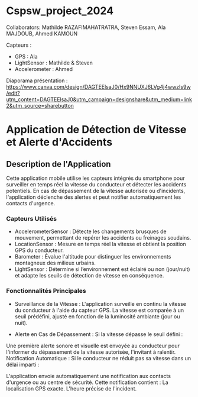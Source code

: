 # Cspsw_project_2024

Collaborators: Mathilde RAZAFIMAHATRATRA, Steven Essam, Ala MAJDOUB, Ahmed KAMOUN

Capteurs : 
- GPS : Ala 
- LightSensor : Mathilde & Steven
- Accelerometer : Ahmed 

Diaporama présentation : https://www.canva.com/design/DAGTEElsaJ0/Hx9NNUXJ6LVg4j4wwzIs9w/edit?utm_content=DAGTEElsaJ0&utm_campaign=designshare&utm_medium=link2&utm_source=sharebutton

# Application de Détection de Vitesse et Alerte d'Accidents
## Description de l'Application

Cette application mobile utilise les capteurs intégrés du smartphone pour surveiller en temps réel la vitesse du conducteur et détecter les accidents potentiels. En cas de dépassement de la vitesse autorisée ou d'incidents, l'application déclenche des alertes et peut notifier automatiquement les contacts d'urgence.

### Capteurs Utilisés
- AccelerometerSensor : Détecte les changements brusques de mouvement, permettant de repérer les accidents ou freinages soudains.
- LocationSensor : Mesure en temps réel la vitesse et obtient la position GPS du conducteur.
- Barometer : Évalue l'altitude pour distinguer les environnements montagneux des milieux urbains.
- LightSensor : Détermine si l’environnement est éclairé ou non (jour/nuit) et adapte les seuils de détection de vitesse en conséquence.
### Fonctionnalités Principales
- Surveillance de la Vitesse : L'application surveille en continu la vitesse du conducteur à l'aide du capteur GPS. La vitesse est comparée à un seuil prédéfini, ajusté en fonction de la luminosité ambiante (jour ou nuit).

- Alerte en Cas de Dépassement : Si la vitesse dépasse le seuil défini :

Une première alerte sonore et visuelle est envoyée au conducteur pour l'informer du dépassement de la vitesse autorisée, l'invitant à ralentir.
Notification Automatique : Si le conducteur ne réduit pas sa vitesse dans un délai imparti :

L'application envoie automatiquement une notification aux contacts d'urgence ou au centre de sécurité. Cette notification contient :
La localisation GPS exacte.
L'heure précise de l'incident.
